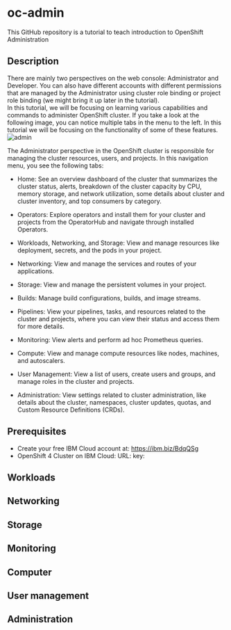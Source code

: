 # oc-admin
This GitHub repository is a tutorial to teach introduction to OpenShift Administration
## Description
There are mainly two perspectives on the web console: Administrator and Developer. You can also have different accounts with different permissions that are managed by the Administrator using cluster role binding or project role binding (we might bring it up later in the tutorial). <br>
In this tutorial, we will be focusing on learning various capabilities and commands to administer OpenShift cluster. If you take a look at the following image, you can notice multiple tabs in the menu to the left. In this tutorial we will be focusing on the functionality of some of these features.
![admin](https://user-images.githubusercontent.com/36239840/95733956-eb292480-0c93-11eb-85ef-0c1f1bbb83fa.JPG)

The Administrator perspective in the OpenShift cluster is responsible for managing the cluster resources, users, and projects. In this navigation menu, you see the following tabs:

- Home: See an overview dashboard of the cluster that summarizes the cluster status, alerts, breakdown of the cluster capacity by CPU, memory storage, and network utilization, some details about cluster and cluster inventory, and top consumers by category.

- Operators: Explore operators and install them for your cluster and projects from the OperatorHub and navigate through installed Operators.
- Workloads, Networking, and Storage: View and manage resources like deployment, secrets, and the pods in your project.
- Networking: View and manage the services and routes of your applications.
- Storage: View and manage the persistent volumes in your project.
- Builds: Manage build configurations, builds, and image streams.
- Pipelines: View your pipelines, tasks, and resources related to the cluster and projects, where you can view their status and access them for more details.
- Monitoring: View alerts and perform ad hoc Prometheus queries.
- Compute: View and manage compute resources like nodes, machines, and autoscalers.
- User Management: View a list of users, create users and groups, and manage roles in the cluster and projects.
- Administration: View settings related to cluster administration, like details about the cluster, namespaces, cluster updates, quotas, and Custom Resource Definitions (CRDs).

## Prerequisites
- Create your free IBM Cloud account at: https://ibm.biz/BdqQSg 
- OpenShift 4 Cluster on IBM Cloud:
  URL: <will be provided soon>
  key: <will be provided soon>
## Workloads
## Networking
## Storage
## Monitoring
## Computer
## User management
## Administration
